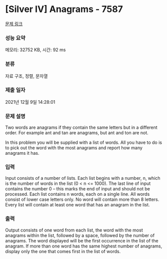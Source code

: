 # [Silver IV] Anagrams - 7587 

[문제 링크](https://www.acmicpc.net/problem/7587) 

### 성능 요약

메모리: 32752 KB, 시간: 92 ms

### 분류

자료 구조, 정렬, 문자열

### 제출 일자

2021년 12월 9일 14:28:01

### 문제 설명

<p>Two words are anagrams if they contain the same letters but in a different order. For example ant and tan are anagrams, but ant and ton are not.</p>

<p>In this problem you will be supplied with a list of words. All you have to do is to pick out the word with the most anagrams and report how many anagrams it has.</p>

### 입력 

 <p>Input consists of a number of lists. Each list begins with a number, n, which is the number of words in the list (0 < n <= 1000). The last line of input contains the number 0 – this marks the end of input and should not be processed. Each list contains n words, each on a single line. All words consist of lower case letters only. No word will contain more than 8 letters. Every list will contain at least one word that has an anagram in the list. </p>

### 출력 

 <p>Output consists of one word from each list, the word with the most anagrams within the list, followed by a space, followed by the number of anagrams. The word displayed will be the first occurrence in the list of the anagram. If more than one word has the same highest number of anagrams, display only the one that comes first in the list of words. </p>

